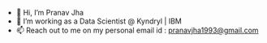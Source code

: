 - 👋 Hi, I’m Pranav Jha
- 👀 I’m working as a Data Scientist @ Kyndryl | IBM
- 📫 Reach out to me on my personal email id : pranavjha1993@gmail.com

<!---
Jha-Pranav/Jha-Pranav is a ✨ special ✨ repository because its `README.md` (this file) appears on your GitHub profile.
You can click the Preview link to take a look at your changes.
--->
